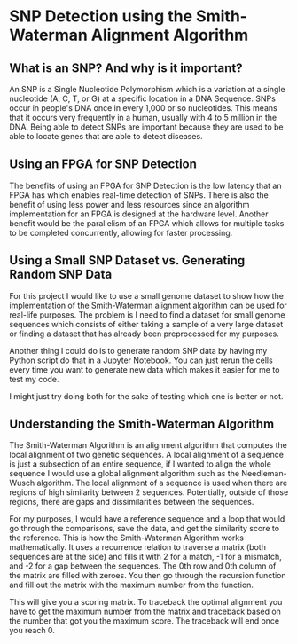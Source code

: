# SNP Detection using the Smith-Waterman Alignment Algorithm

## What is an SNP? And why is it important?

An SNP is a Single Nucleotide Polymorphism which is a variation at a single nucleotide (A, C, T, or G) at a specific location in a DNA Sequence. SNPs occur in people's DNA once in every 1,000 or so nucleotides. This means that it occurs very frequently in a human, usually with 4 to 5 million in the DNA. Being able to detect SNPs are important because they are used to be able to locate genes that are able to detect diseases.

## Using an FPGA for SNP Detection

The benefits of using an FPGA for SNP Detection is the low latency that an FPGA has which enables real-time detection of SNPs. There is also the benefit of using less power and less resources since an algorithm implementation for an FPGA is designed at the hardware level. Another benefit would be the parallelism of an FPGA which allows for multiple tasks to be completed concurrently, allowing for faster processing.

## Using a Small SNP Dataset vs. Generating Random SNP Data

For this project I would like to use a small genome dataset to show how the implementation of the Smith-Waterman alignment algorithm can be used for real-life purposes. The problem is I need to find a dataset for small genome sequences which consists of either taking a sample of a very large dataset or finding a dataset that has already been preprocessed for my purposes.

Another thing I could do is to generate random SNP data by having my Python script do that in a Jupyter Notebook. You can just rerun the cells every time you want to generate new data which makes it easier for me to test my code.

I might just try doing both for the sake of testing which one is better or not.

## Understanding the Smith-Waterman Algorithm

The Smith-Waterman Algorithm is an alignment algorithm that computes the local alignment of two genetic sequences. A local alignment of a sequence is just a subsection of an entire sequence, if I wanted to align the whole sequence I would use a global alignment algorithm such as the Needleman-Wusch algorithm. The local alignment of a sequence is used when there are regions of high similarity between 2 sequences. Potentially, outside of those regions, there are gaps and dissimilarities between the sequences.

For my purposes, I would have a reference sequence and a loop that would go through the comparisons, save the data, and get the similarity score to the reference. This is how the Smith-Waterman Algorithm works mathematically. It uses a recurrence relation to traverse a matrix (both sequences are at the side) and fills it with 2 for a match, -1 for a mismatch, and -2 for a gap between the sequences. The 0th row and 0th column of the matrix are filled with zeroes. You then go through the recursion function and fill out the matrix with the maximum number from the function.

This will give you a scoring matrix. To traceback the optimal alignment you have to get the
maximum number from the matrix and traceback based on the number that got you the
maximum score. The traceback will end once you reach 0.